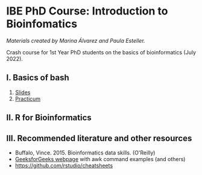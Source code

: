 # IBE PhD Course: Introduction to Bioinfomatics
*Materials created by Marina Álvarez and Paula Esteller.*


Crash course for 1st Year PhD students on the basics of bioinformatics (July 2022).

## I. Basics of bash

1. [Slides](https://docs.google.com/presentation/d/1jem2JXrsB3Sj4-v2sp_3t3i2vIG6_I6FhwPZ-wTPQdo/edit?usp=sharing) 
2. [Practicum](https://pesteller.github.io/Intro2Bioinfo_course/)
## II. R for Bioinformatics

## III. Recommended literature and other resources
* Buffalo, Vince. 2015. Bioinformatics data skills. (O'Reilly)
* [GeeksforGeeks webpage](https://www.geeksforgeeks.org/awk-command-unixlinux-examples/) with awk command examples (and others)
* https://github.com/rstudio/cheatsheets

